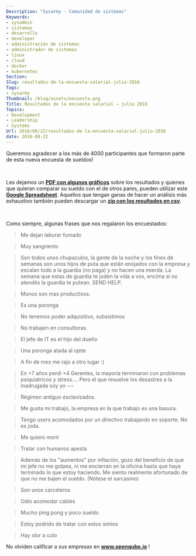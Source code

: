 ```yaml
---
Description: "Sysarmy - Comunidad de sistemas"
Keywords:
- sysadmin 
- sistemas
- desarrollo
- developer
- administración de sistemas
- administrador de sistemas
- linux
- cloud
- docker
- kubernetes
Section: 
Slug: resultados-de-la-encuesta-salarial-julio-2016
Tags:
- sysarmy
Thumbnail: /blog/assets/encuesta.png
Title: Resultados de la encuesta salarial – julio 2016
Topics:
- Development
- Leadership
- Systems
Url: 2016/08/22/resultados-de-la-encuesta-salarial-julio-2016
date: 2016-08-22
---
```


<p>Queremos agradecer a los más de 4000 participantes que formaron parte de esta nueva encuesta de sueldos!</p>
<p>&nbsp;</p>
<p>Les dejamos un <strong><a href="assets/encuesta-sysarmy-julio-2016.pdf" target="_blank" rel="noopener">PDF con algunos gráficos</a></strong> sobre los resultados y quienes que quieran comparar su sueldo con el de otros pares, pueden utilizar este <strong><a href="https://goo.gl/3u5GuE" target="_blank" rel="noopener">Google Spreadsheet</a></strong>. Aquellos que tengan ganas de hacer un análisis más exhaustivo también pueden descargar un <strong><a href="https://drive.google.com/open?id=1axuz2PvpbQp85hpbV9Fk6tXKx0XHvx-Z">zip con los resultados en csv</a></strong>.</p>
<p>&nbsp;</p>
<p>Como siempre, algunas frases que nos regalaron los encuestados:</p>
<blockquote><p>Me dejan laburar fumado</p></blockquote>
<blockquote><p>Muy sangriento</p></blockquote>
<blockquote><p>Son todos unos chupaculos, la gente de la noche y los fines de semanas son unos hijos de puta que están enojados con la empresa y escalan todo a la guardia (no paga) y no hacen una mierda. La semana que estas de guardia te joden la vida a vos, encima si no atendés la guardia te putean. SEND HELP.</p></blockquote>
<blockquote><p>Monos son mas productivos.</p></blockquote>
<blockquote><p>Es una poronga</p></blockquote>
<blockquote><p>No tenemos poder adquisitivo, subsistimos</p></blockquote>
<blockquote><p>No trabajen en consultoras.</p></blockquote>
<blockquote><p>El jefe de IT es el hijo del dueño</p></blockquote>
<blockquote><p>Una poronga atada al ojete</p></blockquote>
<blockquote><p>A fin de mes me rajo a otro lugar :)</p></blockquote>
<blockquote><p>En +7 años perdi +4 Gerentes, la mayoria terminaron con problemas psiquiatricos y stress.... Pero el que resuelve los desastres a la madrugada soy yo ¬¬</p></blockquote>
<blockquote><p>Régimen antiguo esclavizados.</p></blockquote>
<blockquote><p>Me gusta mi trabajo, la.empresa en la que trabajo es una basura.</p></blockquote>
<blockquote><p>Tengo users acomodados por un directivo trabajando en soporte. No es joda.</p></blockquote>
<blockquote><p>Me quiero morir</p></blockquote>
<blockquote><p>Tratar con humanos apesta</p></blockquote>
<blockquote><p>Además de los "aumentos" por inflación, gozo del beneficio de que mi jefe no me golpea, ni me encierran en la oficina hasta que haya terminado lo que estoy haciendo. Me siento realmente afortunado de que no me bajen el sueldo. (Nótese el sarcasmo)</p></blockquote>
<blockquote><p>Son unos carceleros</p></blockquote>
<blockquote><p>Odio acomodar cables</p></blockquote>
<blockquote><p>Mucho ping pong y poco sueldo</p></blockquote>
<blockquote><p>Estoy podrido de tratar con estos simios</p></blockquote>
<blockquote><p>Hay olor a culo</p></blockquote>
<p>No olviden calificar a sus empresas en <strong><a href="http://www.openqube.io">www.openqube.io</a></strong> !</p>
